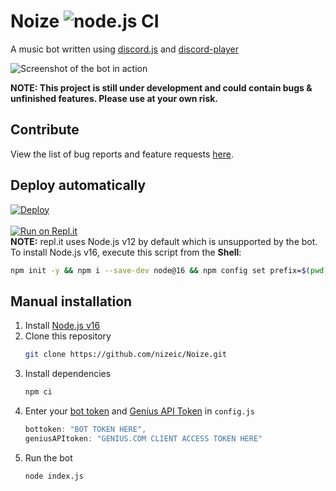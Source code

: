 # Noize ![node.js CI](https://github.com/nizeic/Noize/actions/workflows/node.js.yml/badge.svg)
A music bot written using [discord.js](https://github.com/discordjs/discord.js) and [discord-player](https://github.com/Androz2091/discord-player)

![Screenshot of the bot in action](https://i.imgur.com/YSQl4KK.png)

**NOTE: This project is still under development and could contain bugs & unfinished features. Please use at your own risk.**

## Contribute
View the list of bug reports and feature requests [here](https://github.com/nizeic/Noize/issues).

## Deploy automatically
[![Deploy](https://www.herokucdn.com/deploy/button.svg)](https://heroku.com/deploy)<br><br>
[![Run on Repl.it](https://repl.it/badge/github/nizeic/Noize)](https://repl.it/github/nizeic/Noize)<br>
**NOTE:** repl.it uses Node.js v12 by default which is unsupported by the bot.<br>
To install Node.js v16, execute this script from the **Shell**:
```sh
npm init -y && npm i --save-dev node@16 && npm config set prefix=$(pwd)/node_modules/node && export PATH=$(pwd)/node_modules/node/bin:$PATH
```

## Manual installation
1. Install [Node.js v16](https://nodejs.org/en/download/current)
2. Clone this repository
    ```sh
    git clone https://github.com/nizeic/Noize.git
    ```
3. Install dependencies
    ```sh
    npm ci
    ```
4. Enter your [bot token](https://discord.com/developers/applications) and [Genius API Token](https://genius.com/api-clients) in `config.js`
    ```js
    bottoken: "BOT TOKEN HERE",
    geniusAPItoken: "GENIUS.COM CLIENT ACCESS TOKEN HERE"
    ```
5. Run the bot
    ```sh
    node index.js
    ```